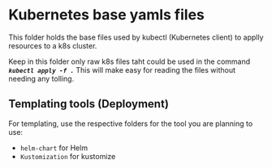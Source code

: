 # Kubernetes base yamls files

This folder holds the base files used by kubectl (Kubernetes client) to applly resources to a k8s cluster.

Keep in this folder only raw k8s files taht could be used in the command ***`kubectl apply -f .`***
This will make easy for reading the files without needing any tolling.

## Templating tools (Deployment)
For templating, use the respective folders for the tool you are planning to use:
- `helm-chart` for Helm
- `Kustomization` for kustomize